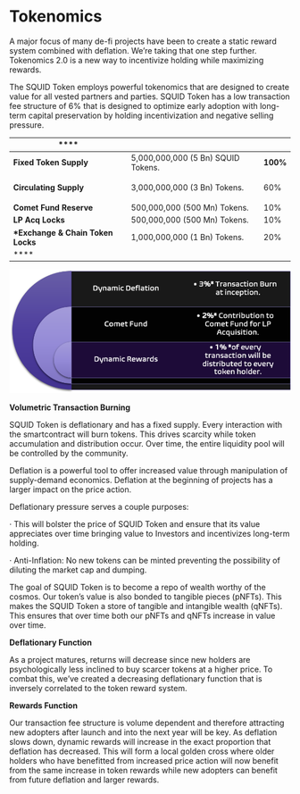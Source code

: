 # Tokenomics

A major focus of many de-fi projects have been to create a static reward system combined with deflation. We’re taking that one step further. Tokenomics 2.0 is a new way to incentivize holding while maximizing rewards.

&#x20;

The SQUID Token employs powerful tokenomics that are designed to create value for all vested partners and parties. SQUID Token has a low transaction fee structure of 6% that is designed to optimize early adoption with long-term capital preservation by holding incentivization and negative selling pressure.

&#x20;

&#x20;

|  ****                              |                                             |          |
| ---------------------------------- | ------------------------------------------- | -------- |
| **Fixed Token Supply**             | 5,000,000,000 (5 Bn) SQUID Tokens.          | **100%** |
| **Circulating Supply**             | <p>3,000,000,000 (3 Bn) Tokens.</p><p> </p> | 60%      |
| **Comet Fund Reserve**             | 500,000,000 (500 Mn) Tokens.                | 10%      |
| **LP Acq Locks**                   | 500,000,000 (500 Mn) Tokens.                | 10%      |
| **\*Exchange & Chain Token Locks** | 1,000,000,000 (1 Bn) Tokens.                | 20%      |
|  ****                              |                                             |          |



![](../../.gitbook/assets/image.png)

**Volumetric Transaction Burning**

SQUID Token is deflationary and has a fixed supply. Every interaction with the smartcontract will burn tokens. This drives scarcity while token accumulation and distribution occur. Over time, the entire liquidity pool will be controlled by the community.

&#x20;

Deflation is a powerful tool to offer increased value through manipulation of supply-demand economics. Deflation at the beginning of projects has a larger impact on the price action.

&#x20;

Deflationary pressure serves a couple purposes:

·      This will bolster the price of SQUID Token and ensure that its value appreciates over time bringing value to Investors and incentivizes long-term holding.

·      Anti-Inflation: No new tokens can be minted preventing the possibility of diluting the market cap and dumping.

&#x20;

The goal of SQUID Token is to become a repo of wealth worthy of the cosmos. Our token’s value is also bonded to tangible pieces (pNFTs). This makes the SQUID Token a store of tangible and intangible wealth (qNFTs). This ensures that over time both our pNFTs and qNFTs increase in value over time.

&#x20;

**Deflationary Function**

As a project matures, returns will decrease since new holders are psychologically less inclined to buy scarcer tokens at a higher price. To combat this, we’ve created a decreasing deflationary function that is inversely correlated to the token reward system.

**Rewards Function**

Our transaction fee structure is volume dependent and therefore attracting new adopters after launch and into the next year will be key. As deflation slows down, dynamic rewards will increase in the exact proportion that deflation has decreased. This will form a local golden cross where older holders who have benefitted from increased price action will now benefit from the same increase in token rewards while new adopters can benefit from future deflation and larger rewards.
